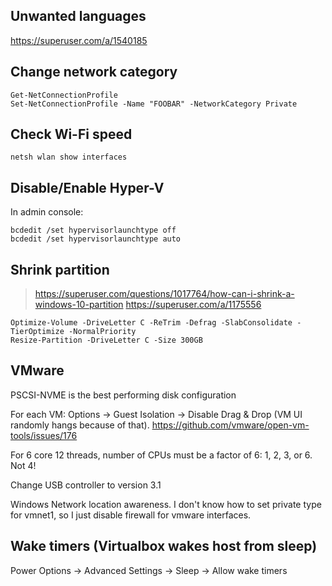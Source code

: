 ## Unwanted languages
https://superuser.com/a/1540185

## Change network category

```
Get-NetConnectionProfile
Set-NetConnectionProfile -Name "FOOBAR" -NetworkCategory Private
```

## Check Wi-Fi speed

```
netsh wlan show interfaces
```

## Disable/Enable Hyper-V

In admin console:

```
bcdedit /set hypervisorlaunchtype off
bcdedit /set hypervisorlaunchtype auto
```

## Shrink partition

> https://superuser.com/questions/1017764/how-can-i-shrink-a-windows-10-partition
> https://superuser.com/a/1175556

```
Optimize-Volume -DriveLetter C -ReTrim -Defrag -SlabConsolidate -TierOptimize -NormalPriority
Resize-Partition -DriveLetter C -Size 300GB
```

## VMware

PSCSI-NVME is the best performing disk configuration

For each VM: Options -> Guest Isolation -> Disable Drag & Drop (VM UI randomly hangs because of that).
https://github.com/vmware/open-vm-tools/issues/176

For 6 core 12 threads, number of CPUs must be a factor of 6: 1, 2, 3, or 6. Not 4!

Change USB controller to version 3.1

Windows Network location awareness. I don't know how to set private type for vmnet1, so I just disable firewall for vmware interfaces.

## Wake timers (Virtualbox wakes host from sleep)

Power Options -> Advanced Settings -> Sleep -> Allow wake timers
